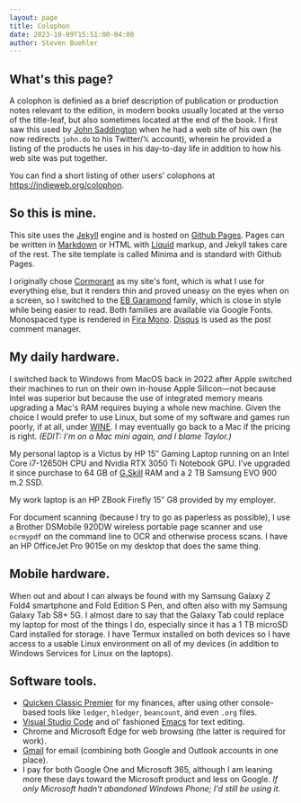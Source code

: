 ```yaml
---
layout: page
title: Colophon
date: 2023-10-09T15:51:00-04:00
author: Steven Buehler
---
```


## What's this page?

A colophon is definied as a brief description of publication or production notes relevant to the edition, in modern books usually located at the verso of the title-leaf, but also sometimes located at the end of the book.  I first saw this used by [John Saddington](https://twitter.com/8bit/) when he had a web site of his own (he now redirects `john.do` to his Twitter/𝕏 account), wherein he provided a listing of the products he uses in his day-to-day life in addition to how his web site was put together. 

You can find a short listing of other users' colophons at <https://indieweb.org/colophon>.

## So this is mine.

This site uses the [Jekyll](https://jekyllrb.org) engine and is hosted on [Github Pages](https://pages.github.com). Pages can be written in [Markdown](https://daringfireball.net/projects/markdown/) or HTML with [Liquid](https://github.com/Shopify/liquid/wiki) markup, and Jekyll takes care of the rest. The site template is called Minima and is standard with Github Pages. 

I originally chose [Cormorant](https://fonts.google.com/?query=Cormorant) as my site's font, which is what I use for everything else, but it renders thin and proved uneasy on the eyes when on a screen, so I switched to the [EB Garamond](https://fonts.google.com/?query=EB+Garamond) family, which is close in style while being easier to read. Both families are available via Google Fonts. Monospaced type is rendered in [Fira Mono](https://fonts.google.com?query=Fira+Mono). [Disqus](https://disqus.com) is used as the post comment manager.

## My daily hardware.

I switched back to Windows from MacOS back in 2022 after Apple switched their machines to run on their own in-house Apple Silicon&mdash;not because Intel was superior but because the use of integrated memory means upgrading a Mac's RAM requires buying a whole new machine. Given the choice I would prefer to use Linux, but some of my software and games run poorly, if at all, under [WINE](https://www.wine-hq.org).  I may eventually go back to a Mac if the pricing is right.  _(EDIT: I'm on a Mac mini again, and I blame Taylor.)_

My personal laptop is a Victus by HP 15&Prime; Gaming Laptop running on an Intel Core i7-12650H CPU and Nvidia RTX 3050 Ti Notebook GPU. I've upgraded it since purchase to 64 GB of [G.Skill](https://www.gskill.com) RAM and a 2 TB Samsung EVO 900 m.2 SSD. 

My work laptop is an HP ZBook Firefly 15&Prime; G8 provided by my employer.

For document scanning (because I try to go as paperless as possible), I use a Brother DSMobile 920DW wireless portable page scanner and use `ocrmypdf` on the command line to OCR and otherwise process scans. I have an HP OfficeJet Pro 9015e on my desktop that does the same thing. 

## Mobile hardware.

When out and about I can always be found with my Samsung Galaxy Z Fold4 smartphone and Fold Edition S Pen, and often also with my Samsung Galaxy Tab S8+ 5G. I almost dare to say that the Galaxy Tab could replace my laptop for most of the things I do, especially since it has a 1 TB microSD Card installed for storage. I have Termux installed on both devices so I have access to a usable Linux environment on all of my devices (in addition to Windows Services for Linux on the laptops).

## Software tools.

- [Quicken Classic Premier](https://quicken.com) for my finances, after using other console-based tools like `ledger`, `hledger`, `beancount`, and even `.org` files.
- [Visual Studio Code](https://visualstudio.com/code) and ol' fashioned [Emacs](https://emacs.gnu.org) for text editing.
- Chrome and Microsoft Edge for web browsing (the latter is required for work).
- [Gmail](https://gmail.com) for email (combining both Google and Outlook accounts in one place).
- I pay for both Google One and Microsoft 365, although I am leaning more these days toward the Microsoft product and less on Google. _If only Microsoft hadn't abandoned Windows Phone; I'd still be using it._